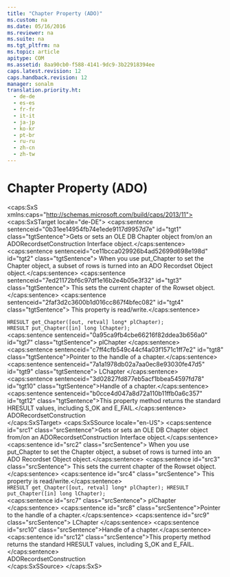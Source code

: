 ```yaml
---
title: "Chapter Property (ADO)"
ms.custom: na
ms.date: 05/16/2016
ms.reviewer: na
ms.suite: na
ms.tgt_pltfrm: na
ms.topic: article
apitype: COM
ms.assetid: 8aa90cb0-f588-4141-9dc9-3b22918394ee
caps.latest.revision: 12
caps.handback.revision: 12
manager: sonalm
translation.priority.ht: 
  - de-de
  - es-es
  - fr-fr
  - it-it
  - ja-jp
  - ko-kr
  - pt-br
  - ru-ru
  - zh-cn
  - zh-tw
---
```

# Chapter Property (ADO)
<?xml version="1.0" encoding="utf-8"?>
<caps:SxS xmlns:caps="http://schemas.microsoft.com/build/caps/2013/11">
  <caps:SxSTarget locale="de-DE">
    <developerReferenceWithoutSyntaxDocument xsi:schemaLocation="http://ddue.schemas.microsoft.com/authoring/2003/5 http://dduestorage.blob.core.windows.net/ddueschema/developer.xsd" xmlns="http://ddue.schemas.microsoft.com/authoring/2003/5" xmlns:xlink="http://www.w3.org/1999/xlink" xmlns:xsi="http://www.w3.org/2001/XMLSchema-instance">
      <introduction>
        <para>
          <caps:sentence sentenceid="0b31ee14954fb74e1ede9117d9957d7e" id="tgt1" class="tgtSentence">Gets or sets an OLE DB <legacyBold>Chapter</legacyBold> object from/on an <link xlink:href="08386eba-f1f7-4879-8ffd-8733930ecb2f">ADORecordsetConstruction Interface</link> object.</caps:sentence>
          <caps:sentence sentenceid="ce11bcca029926b4ad52699d698e198d" id="tgt2" class="tgtSentence"> When you use <legacyBold>put_Chapter</legacyBold> to set the <unmanagedCodeEntityReference>Chapter</unmanagedCodeEntityReference> object, a subset of rows is turned into an ADO <legacyLink xlink:href="ede1415f-c3df-4cc5-a05b-2576b2b84b60">Recordset Object</legacyLink> object.</caps:sentence>
          <caps:sentence sentenceid="7ed21172bf6c97df1e16b2e4b05e3f32" id="tgt3" class="tgtSentence"> This sets the current chapter of the <legacyBold>Rowset</legacyBold><codeInline> </codeInline>object.</caps:sentence>
          <caps:sentence sentenceid="2faf3d2c3600b1d016cc867f4bfec082" id="tgt4" class="tgtSentence"> This property is read/write.</caps:sentence>
        </para>
      </introduction>
      <section>
        <title>
          <caps:sentence sentenceid="55152fd428afc5d73e8878d27d0b09c3" id="tgt5" class="tgtSentence">Syntax</caps:sentence>
        </title>
        <content>
          <code>HRESULT get_Chapter([out, retval] long* plChapter);
HRESULT put_Chapter([in] long lChapter);</code>
        </content>
      </section>
      <section>
        <title>
          <caps:sentence sentenceid="166e64f6c3677d0c513901242a3e702d" id="tgt6" class="tgtSentence">Parameters</caps:sentence>
        </title>
        <content>
          <definitionTable>
            <definedTerm>
              <caps:sentence sentenceid="0a95ca9fb4cbe66216f82ddea3b656a0" id="tgt7" class="tgtSentence"> <parameterReference>plChapter </parameterReference></caps:sentence>
            </definedTerm>
            <definition>
              <para>
                <caps:sentence sentenceid="c7ff4cfb549c44cf4a03f1571c1ff7e2" id="tgt8" class="tgtSentence">Pointer to the handle of a chapter.</caps:sentence>
              </para>
            </definition>
            <definedTerm>
              <caps:sentence sentenceid="7a1a1978db02a7aa0ec8e93030fe47d5" id="tgt9" class="tgtSentence"> <parameterReference>LChapter </parameterReference></caps:sentence>
            </definedTerm>
            <definition>
              <para>
                <caps:sentence sentenceid="3d02827fd877eb5acf1bbea54597fd78" id="tgt10" class="tgtSentence">Handle of a chapter.</caps:sentence>
              </para>
            </definition>
          </definitionTable>
        </content>
      </section>
      <section>
        <title>
          <caps:sentence sentenceid="4d354fa601a7e22a163f41084b5a0b77" id="tgt11" class="tgtSentence">Return Values</caps:sentence>
        </title>
        <content>
          <para>
            <caps:sentence sentenceid="b0cce4d047a8d72a110b11ffb0a6c357" id="tgt12" class="tgtSentence">This property method returns the standard HRESULT values, including S_OK and E_FAIL.</caps:sentence>
          </para>
        </content>
      </section>
      <section>
        <title>
          <caps:sentence sentenceid="2f342d3be839cc5b67ae0de7d404b8e6" id="tgt13" class="tgtSentence">Applies To</caps:sentence>
        </title>
        <content>
          <para>
            <link xlink:href="08386eba-f1f7-4879-8ffd-8733930ecb2f">ADORecordsetConstruction</link>
          </para>
        </content>
      </section>
      <relatedTopics></relatedTopics>
    </developerReferenceWithoutSyntaxDocument>
  </caps:SxSTarget>
  <caps:SxSSource locale="en-US">
    <developerReferenceWithoutSyntaxDocument xsi:schemaLocation="http://ddue.schemas.microsoft.com/authoring/2003/5 http://dduestorage.blob.core.windows.net/ddueschema/developer.xsd" xmlns="http://ddue.schemas.microsoft.com/authoring/2003/5" xmlns:xlink="http://www.w3.org/1999/xlink" xmlns:xsi="http://www.w3.org/2001/XMLSchema-instance">
      <introduction>
        <para>
          <caps:sentence id="src1" class="srcSentence">Gets or sets an OLE DB <legacyBold>Chapter</legacyBold> object from/on an <link xlink:href="08386eba-f1f7-4879-8ffd-8733930ecb2f">ADORecordsetConstruction Interface</link> object.</caps:sentence>
          <caps:sentence id="src2" class="srcSentence"> When you use <legacyBold>put_Chapter</legacyBold> to set the <unmanagedCodeEntityReference>Chapter</unmanagedCodeEntityReference> object, a subset of rows is turned into an ADO <legacyLink xlink:href="ede1415f-c3df-4cc5-a05b-2576b2b84b60">Recordset Object</legacyLink> object.</caps:sentence>
          <caps:sentence id="src3" class="srcSentence"> This sets the current chapter of the <legacyBold>Rowset</legacyBold><codeInline> </codeInline>object.</caps:sentence>
          <caps:sentence id="src4" class="srcSentence"> This property is read/write.</caps:sentence>
        </para>
      </introduction>
      <section>
        <title>
          <caps:sentence id="src5" class="srcSentence">Syntax</caps:sentence>
        </title>
        <content>
          <code>HRESULT get_Chapter([out, retval] long* plChapter);
HRESULT put_Chapter([in] long lChapter);</code>
        </content>
      </section>
      <section>
        <title>
          <caps:sentence id="src6" class="srcSentence">Parameters</caps:sentence>
        </title>
        <content>
          <definitionTable>
            <definedTerm>
              <caps:sentence id="src7" class="srcSentence"> <parameterReference>plChapter </parameterReference></caps:sentence>
            </definedTerm>
            <definition>
              <para>
                <caps:sentence id="src8" class="srcSentence">Pointer to the handle of a chapter.</caps:sentence>
              </para>
            </definition>
            <definedTerm>
              <caps:sentence id="src9" class="srcSentence"> <parameterReference>LChapter </parameterReference></caps:sentence>
            </definedTerm>
            <definition>
              <para>
                <caps:sentence id="src10" class="srcSentence">Handle of a chapter.</caps:sentence>
              </para>
            </definition>
          </definitionTable>
        </content>
      </section>
      <section>
        <title>
          <caps:sentence id="src11" class="srcSentence">Return Values</caps:sentence>
        </title>
        <content>
          <para>
            <caps:sentence id="src12" class="srcSentence">This property method returns the standard HRESULT values, including S_OK and E_FAIL.</caps:sentence>
          </para>
        </content>
      </section>
      <section>
        <title>
          <caps:sentence id="src13" class="srcSentence">Applies To</caps:sentence>
        </title>
        <content>
          <para>
            <link xlink:href="08386eba-f1f7-4879-8ffd-8733930ecb2f">ADORecordsetConstruction</link>
          </para>
        </content>
      </section>
      <relatedTopics></relatedTopics>
    </developerReferenceWithoutSyntaxDocument>
  </caps:SxSSource>
</caps:SxS>
